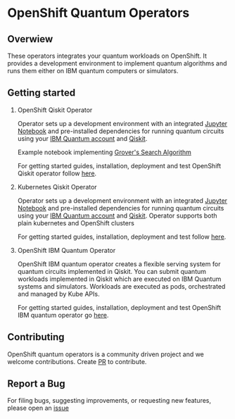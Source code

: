
# OpenShift Quantum Operators

## Overwiew

These operators integrates your quantum workloads on OpenShift. It provides a development environment to implement quantum algorithms and runs them either on IBM quantum computers or simulators.

## Getting started

1. OpenShift Qiskit Operator

   Operator sets up a development environment with an integrated [Jupyter Notebook](https://jupyter.org/) and pre-installed dependencies for running quantum circuits using your [IBM Quantum account](https://quantum-computing.ibm.com/) and [Qiskit](https://qiskit.org/).

   Example notebook implementing [Grover's Search Algorithm](https://qiskit.org/textbook/ch-algorithms/grover.html)

   For getting started guides, installation, deployment and test OpenShift Qiskit operator follow [here](https://github.com/qiskit-community/openshift-quantum-operators/tree/master/operators-examples/openshift-qiskit-operator).

2. Kubernetes Qiskit Operator

   Operator sets up a development environment with an integrated [Jupyter Notebook](https://jupyter.org/) and pre-installed dependencies for running quantum circuits using your [IBM Quantum account](https://quantum-computing.ibm.com/) and [Qiskit](https://qiskit.org/).
   Operator supports both plain kubernetes and OpenShift clusters

   For getting started guides, installation, deployment and test follow [here](operators-examples/kubernetes-qiskit-operator/README.md).

3. OpenShift IBM Quantum Operator

    OpenShift IBM quantum operator creates a flexible serving system for quantum circuits implemented in Qiskit.
    You can submit quantum workloads implemented in Qiskit which are executed on IBM Quantum systems and simulators. Workloads are executed as pods, orchestrated and managed by Kube APIs.

    For getting started guides, installation, deployment and test OpenShift IBM quantum operator go [here](https://github.com/qiskit-community/openshift-quantum-operators/tree/master/operators-examples/openshift-ibm-quantum-operator).

## Contributing

OpenShift quantum operators is a community driven project and we welcome contributions. Create [PR](https://github.com/qiskit-community/openshift-quantum-operators/pulls) to contribute.

## Report a Bug

For filing bugs, suggesting improvements, or requesting new features, please open an [issue](https://github.com/qiskit-community/openshift-quantum-operators/issues)
